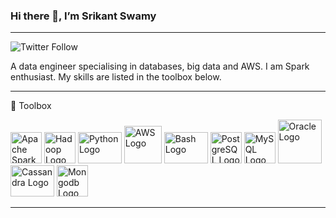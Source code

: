 ### Hi there 👋, I’m Srikant Swamy
---
<img alt="Twitter Follow" src="https://img.shields.io/twitter/follow/SrikantSwamy?style=social">

A data engineer specialising in databases, big data and AWS. 
I am Spark enthusiast. My skills are listed in the toolbox below.


---

🧰 Toolbox

<img src="https://cdn.worldvectorlogo.com/logos/apache-spark-5.svg" alt="Apache Spark Logo" width="50" height="50"/>  <img src="https://cdn.worldvectorlogo.com/logos/hadoop.svg" alt="Hadoop Logo" width="50" height="50"/>  <img src="https://cdn.worldvectorlogo.com/logos/python-4.svg" alt="Python Logo" width="70" height="50"/> <img src="https://cdn.worldvectorlogo.com/logos/amazon-web-services.svg" alt="AWS Logo" width="60" height="60"/>  <img src="https://cdn.worldvectorlogo.com/logos/bash-1.svg" alt="Bash Logo" width="70" height="50"/>  <img src="https://cdn.worldvectorlogo.com/logos/postgresql.svg" alt="PostgreSQL Logo" width="50" height="50"/> <img src="https://cdn.worldvectorlogo.com/logos/mysql-6.svg" alt="MySQL Logo" width="50" height="50"/> <img src="https://cdn.worldvectorlogo.com/logos/oracle-6.svg" alt="Oracle Logo" width="70" height="70"/>  <img src="https://cdn.worldvectorlogo.com/logos/cassandra.svg" alt="Cassandra Logo" width="70" height="50"/>  <img src="https://cdn.worldvectorlogo.com/logos/mongodb-icon-1.svg" alt="Mongodb Logo" width="50" height="50"/>  

---

<!---
SrikantSwamy/SrikantSwamy is a ✨ special ✨ repository because its `README.md` (this file) appears on your GitHub profile.
You can click the Preview link to take a look at your changes.
--->
